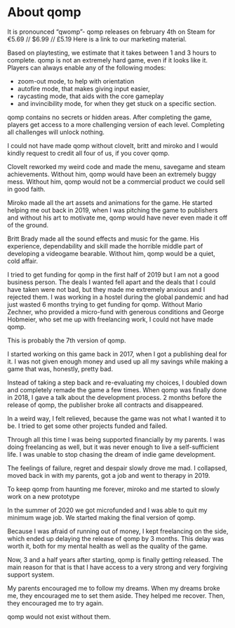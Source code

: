 <h1>About qomp</h1>


It is pronounced “qwomp”-
qomp releases on february 4th on Steam for €5.69 // $6.99 // £5.19
Here is a link to our marketing material.

Based on playtesting, we estimate that it takes between 1 and 3 hours to complete.
qomp is not an extremely hard game, even if it looks like it.
Players can always enable any of the following modes:

- zoom-out mode, to help with orientation
- autofire mode, that makes giving input easier, 
- raycasting mode, that aids with the core gameplay 
- and invincibility mode, for when they get stuck on a specific section.

qomp contains no secrets or hidden areas. 
After completing the game, players get access to a more challenging version of each level. Completing all challenges will unlock nothing.

I could not have made qomp without clovelt, britt and miroko and I would kindly request to credit all four of us, if you cover qomp.

Clovelt reworked my weird code and made the menu, savegame and steam achievements. Without him, qomp would have been an extremely buggy mess. Without him, qomp would not be a commercial product we could sell in good faith.

Miroko made all the art assets and animations for the game. He started helping me out back in 2019, when I was pitching the game to publishers and without his art to motivate me, qomp would have never even made it off of the ground. 

Britt Brady made all the sound effects and music for the game. His experience, dependability and skill made the horrible middle part of developing a videogame bearable. Without him, qomp would be a quiet, cold affair.



I tried to get funding for qomp in the first half of 2019 but I am not a good business person. The deals I wanted fell apart and the deals that I could have taken were not bad, but they made me extremely anxious and I rejected them.
I was working in a hostel during the global pandemic and had just wasted 6 months trying to get funding for qomp. Without Mario Zechner, who provided a micro-fund with generous conditions and George Hobmeier, who set me up with freelancing work, I could not have made qomp. 


This is probably the 7th version of qomp.


I started working on this game back in 2017, when I got a publishing deal for it. I was not given enough money and used up all my savings while making a game that was, honestly, pretty bad.

Instead of taking a step back and re-evaluating my choices, I doubled down and completely remade the game a few times.
When qomp was finally done in 2018, I gave a talk about the development process. 
2 months before the release of qomp, the publisher broke all contracts and disappeared.

In a weird way, I felt relieved, because the game was not what I wanted it to be.
I tried to get some other projects funded and failed.

Through all this time I was being supported financially by my parents. I was doing freelancing as well, but it was never enough to live a self-sufficient life.
I was unable to stop chasing the dream of indie game development.

The feelings of failure, regret and despair slowly drove me mad. 
I collapsed, moved back in with my parents, got a job and went to therapy in 2019.

To keep qomp from haunting me forever, miroko and me started to slowly work on a new prototype

In the summer of 2020 we got  microfunded and I was able to quit my minimum wage job. We started making the final version of qomp.

Because I was afraid of running out of money, I kept freelancing on the side, which ended up delaying the release of qomp by 3 months. This delay was worth it, both for my mental health as well as the quality of the game.

Now, 3 and a half years after starting, qomp is finally getting released.
The main reason for that is that I have access to a very strong and very forgiving support system.

My parents encouraged me to follow my dreams. 
When my dreams broke me, they encouraged me to set them aside.
They helped me recover.
Then, they encouraged me to try again.

qomp would not exist without them.
